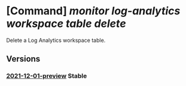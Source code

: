 # [Command] _monitor log-analytics workspace table delete_

Delete a Log Analytics workspace table.

## Versions

### [2021-12-01-preview](/Resources/mgmt-plane/L3N1YnNjcmlwdGlvbnMve30vcmVzb3VyY2Vncm91cHMve30vcHJvdmlkZXJzL21pY3Jvc29mdC5vcGVyYXRpb25hbGluc2lnaHRzL3dvcmtzcGFjZXMve30vdGFibGVzL3t9/2021-12-01-preview.xml) **Stable**

<!-- mgmt-plane /subscriptions/{}/resourcegroups/{}/providers/microsoft.operationalinsights/workspaces/{}/tables/{} 2021-12-01-preview -->
